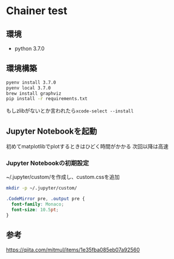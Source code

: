 # Chainer test

## 環境

* python 3.7.0

## 環境構築

```bash
pyenv install 3.7.0
pyenv local 3.7.0
brew install graphviz
pip install -r requirements.txt
```

もしzlibがないとか言われたら`xcode-select --install`

## Jupyter Notebookを起動

初めてmatplotlibでplotするときはひどく時間がかかる
次回以降は高速

### Jupyter Notebookの初期設定

~/.jupyter/custom/を作成し、custom.cssを追加
```bash
mkdir -p ~/.jupyter/custom/
```
```css
.CodeMirror pre, .output pre {
  font-family: Monaco;
  font-size: 10.5pt;
}
```

## 参考

https://qiita.com/mitmul/items/1e35fba085eb07a92560

